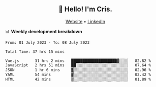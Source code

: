 
<h2 align="center">👋 Hello! I'm Cris.</h2>
<p align="center">
  <a href="https://www.criscunas.dev">Website</a> •
  <a href="https://www.linkedin.com/in/cristophercunas/">LinkedIn</a> 
</p>


📊 **Weekly development breakdown**
<!--START_SECTION:waka-->

```txt
From: 01 July 2023 - To: 08 July 2023

Total Time: 37 hrs 15 mins

Vue.js       31 hrs 2 mins   ████████████████████▓░░░░   82.82 %
JavaScript   2 hrs 51 mins   ██░░░░░░░░░░░░░░░░░░░░░░░   07.64 %
JSON         1 hr 6 mins     ▓░░░░░░░░░░░░░░░░░░░░░░░░   02.96 %
YAML         54 mins         ▓░░░░░░░░░░░░░░░░░░░░░░░░   02.42 %
HTML         42 mins         ▒░░░░░░░░░░░░░░░░░░░░░░░░   01.89 %
```

<!--END_SECTION:waka-->
